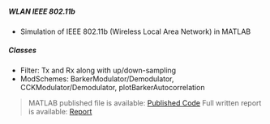 ##### WLAN IEEE 802.11b

- Simulation of IEEE 802.11b (Wireless Local Area Network) in MATLAB

##### Classes

- Filter: Tx and Rx along with up/down-sampling
- ModSchemes: BarkerModulator/Demodulator, CCKModulator/Demodulator, plotBarkerAutocorrelation

> MATLAB published file is available: [Published Code](doc/wlan80211b_packetframe.pdf)
> Full written report is available: [Report](doc/ece408_802.11b_report.pdf)
